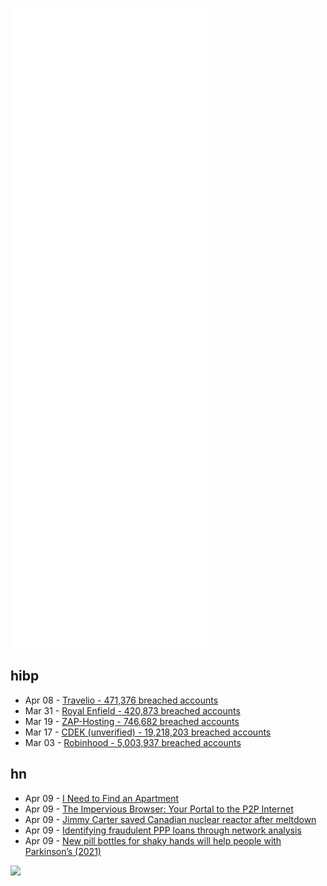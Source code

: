 ![Metrics](https://raw.githubusercontent.com/phixion/phixion/master/metrics.svg)

## hibp

<!--
for https://github.com/phixion/phixion/blob/main/.github/workflows/feeds.yml
-->
<!--START_SECTION:haveibeenpwnd-->
- Apr 08 - [Travelio - 471,376 breached accounts](https://haveibeenpwned.com/PwnedWebsites#Travelio)
- Mar 31 - [Royal Enfield - 420,873 breached accounts](https://haveibeenpwned.com/PwnedWebsites#RoyalEnfield)
- Mar 19 - [ZAP-Hosting - 746,682 breached accounts](https://haveibeenpwned.com/PwnedWebsites#ZAPHosting)
- Mar 17 - [CDEK (unverified) - 19,218,203 breached accounts](https://haveibeenpwned.com/PwnedWebsites#CDEK)
- Mar 03 - [Robinhood - 5,003,937 breached accounts](https://haveibeenpwned.com/PwnedWebsites#Robinhood)
<!--END_SECTION:haveibeenpwnd-->

## hn

<!--
for https://github.com/phixion/phixion/blob/main/.github/workflows/feeds.yml
-->
<!--START_SECTION:hn-->
- Apr 09 - [I Need to Find an Apartment](https://mattrighetti.com/2022/04/05/i-need-to-find-an-appartment.html)
- Apr 09 - [The Impervious Browser: Your Portal to the P2P Internet](https://newsletter.impervious.ai/impervious-browser-functionality-overview/)
- Apr 09 - [Jimmy Carter saved Canadian nuclear reactor after meltdown](https://www.military.com/history/how-jimmy-carter-saved-canadian-nuclear-reactor-after-meltdown.html)
- Apr 09 - [Identifying fraudulent PPP loans through network analysis](https://www.tylerjamesjones.com/ppp_network/)
- Apr 09 - [New pill bottles for shaky hands will help people with Parkinson’s (2021)](https://nerdbot.com/2021/01/09/tiktok-pill-bottles-for-shaky-hands-parkinsons/)
<!--END_SECTION:hn-->

<!--
for https://yhype.me
-->
![](https://hit.yhype.me/github/profile?user_id=13013670)
